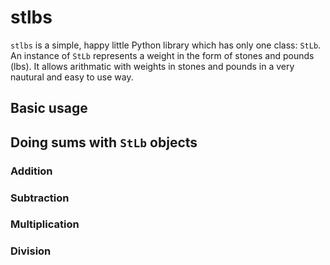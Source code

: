 # stlbs
`stlbs` is a simple, happy little Python library  which has only one class: `StLb`. An instance of `StLb` represents a weight in the form of stones and pounds (lbs). It allows arithmatic with weights in stones and pounds in a very nautural and easy to use way.

## Basic usage

## Doing sums with `StLb` objects

### Addition

### Subtraction

### Multiplication

### Division 
